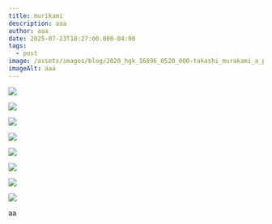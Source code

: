 ```yaml
---
title: murikami
description: aaa
author: aaa
date: 2025-07-23T18:27:00.000-04:00
tags:
  - post
image: /assets/images/blog/2020_hgk_16896_0520_000-takashi_murakami_a_panda_family_against_the_blue_sky041529-.jpg
imageAlt: aaa
---
```

![](/assets/images/blog/screenshot-2023-06-09-at-12.webp)



![](/assets/images/blog/new-featured-image-1200-x-675-5-min_11zon.webp)

![](/assets/images/blog/share_image-d9aec0df-8c64-445d-8b24-a9789f7c223f.jpg)

![](/assets/images/blog/longandryle-takashi-murakami-japanese-b.1962-an-hommage-to-ikb.jpg)

![](/assets/images/blog/a-picture-of-the-blessed-lion-who-nestles-with-the-secrets-of-death-and-life.png)

![](/assets/images/blog/cover_preview_image-f33d8e32-acbe-471f-b190-4a6f841699f5.webp)

![](/assets/images/blog/lots-lots-of-kaikai-and-kiki-2009_4x3.jpg)

![](/assets/images/blog/push-cover-takashi-murakami-numero-magazine-1.webp)

aa
